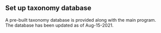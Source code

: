 ## Set up taxonomy database
A pre-built taxonomy database is provided along with the main program. The database has been updated as of Aug-15-2021. 


